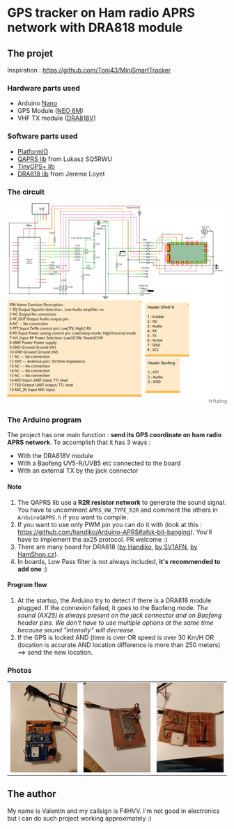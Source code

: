 # GPS tracker on Ham radio APRS network with DRA818 module

## The projet

Inspiration : https://github.com/Toni43/MiniSmartTracker

### Hardware parts used
- Arduino [Nano](https://store.arduino.cc/arduino-nano)
- GPS Module ([NEO 6M](https://www.amazon.fr/NEO-6M-GPS-module-puissance-GY-GPS6MV2/dp/B01ICYA4QU))
- VHF TX module ([DRA818V](http://www.dorji.com/docs/data/DRA818V.pdf))

### Software parts used
- [PlatformIO](https://platformio.org/)
- [QAPRS lib](https://bitbucket.org/Qyon/arduinoqaprs/src/master/) from Lukasz SQ5RWU
- [TinyGPS+ lib](http://arduiniana.org/libraries/tinygpsplus/)
- [DRA818 lib](https://github.com/fatpat/arduino-dra818) from Jereme Loyet

### The circuit

![The circuit](circuit.png "The circuit")

### The Arduino program

The project has one main function : **send its GPS coordinate on ham radio APRS network**.
To accomplish that it has 3 ways :
- With the DRA818V module
- With a Baofeng UV5-R/UVB5 etc connected to the board
- With an external TX by the jack connector

#### Note

1. The QAPRS lib use a **R2R resistor network** to generate the sound signal. You have to uncomment `APRS_HW_TYPE_R2R` and comment the others in `ArduinoQAPRS.h` if you want to compile. 
2. If you want to use only PWM pin you can do it with (look at this : https://github.com/handiko/Arduino-APRS#afsk-bit-banging). You'll have to implement the ax25 protocol. PR welcome :)
3. There are many board for DRA818  ([by Handiko](https://github.com/handiko/Dorji-TX-Shield), [by SV1AFN](https://www.sv1afn.com/dra818.html), [by HamShop.cz](https://www.hamshop.cz/avr-arduino-raspberry-pi-c16/vhf-transceiver-module-134174mhz-1w-dra818v-i266/)).
4. In boards, Low Pass filter is not always included, **it's recommended to add one** :)

#### Program flow

1. At the startup, the Arduino try to detect if there is a DRA818 module plugged. If the connexion failed, it goes to the Baofeng mode.
*The sound (AX25) is always present on the jack connector and on Baofeng header pins. We don't have to use multiple options at the same time because sound "intensity" will decrease.*
2. If the GPS is locked AND (time is over OR speed is over 30 Km/H OR (location is accurate AND location difference is more than 250 meters) ==> send the new location.

### Photos

| | | |
|:-------------------------:|:-------------------------:|:-------------------------:|
|<img width="1604" alt="Arduino circuit" src="arduino.jpg">  |  <img width="1604" alt="DRA818V circuit" src="dra.jpg">|<img width="1604" alt="Arduino and DRA818 circuit back" src="arduino-dra.jpg">

## The author

My name is Valentin and my callsign is F4HVV.
I'm not good in electronics but I can do such project working approximately :)
